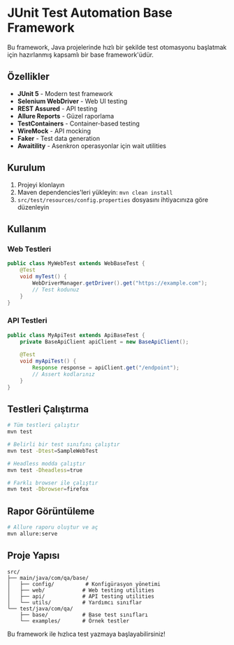 # JUnit Test Automation Base Framework

Bu framework, Java projelerinde hızlı bir şekilde test otomasyonu başlatmak için hazırlanmış kapsamlı bir base framework'üdür.

## Özellikler

- **JUnit 5** - Modern test framework
- **Selenium WebDriver** - Web UI testing
- **REST Assured** - API testing
- **Allure Reports** - Güzel raporlama
- **TestContainers** - Container-based testing
- **WireMock** - API mocking
- **Faker** - Test data generation
- **Awaitility** - Asenkron operasyonlar için wait utilities

## Kurulum

1. Projeyi klonlayın
2. Maven dependencies'leri yükleyin: `mvn clean install`
3. `src/test/resources/config.properties` dosyasını ihtiyacınıza göre düzenleyin

## Kullanım

### Web Testleri

```java
public class MyWebTest extends WebBaseTest {
    @Test
    void myTest() {
        WebDriverManager.getDriver().get("https://example.com");
        // Test kodunuz
    }
}
```

### API Testleri

```java
public class MyApiTest extends ApiBaseTest {
    private BaseApiClient apiClient = new BaseApiClient();
    
    @Test
    void myApiTest() {
        Response response = apiClient.get("/endpoint");
        // Assert kodlarınız
    }
}
```

## Testleri Çalıştırma

```bash
# Tüm testleri çalıştır
mvn test

# Belirli bir test sınıfını çalıştır
mvn test -Dtest=SampleWebTest

# Headless modda çalıştır
mvn test -Dheadless=true

# Farklı browser ile çalıştır
mvn test -Dbrowser=firefox
```

## Rapor Görüntüleme

```bash
# Allure raporu oluştur ve aç
mvn allure:serve
```

## Proje Yapısı

```
src/
├── main/java/com/qa/base/
│   ├── config/          # Konfigürasyon yönetimi
│   ├── web/            # Web testing utilities
│   ├── api/            # API testing utilities
│   └── utils/          # Yardımcı sınıflar
└── test/java/com/qa/
    ├── base/           # Base test sınıfları
    └── examples/       # Örnek testler
```

Bu framework ile hızlıca test yazmaya başlayabilirsiniz!